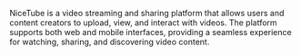 NiceTube is a video streaming and sharing platform that allows users and content creators to upload, view, and interact with videos. The platform supports both web and mobile interfaces, providing a seamless experience for watching, sharing, and discovering video content.
